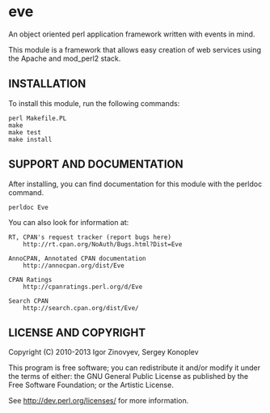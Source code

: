 eve
===

An object oriented perl application framework written with events in mind.

This module is a framework that allows easy creation of web services
using the Apache and mod_perl2 stack.

## INSTALLATION ##

To install this module, run the following commands:

	perl Makefile.PL
	make
	make test
	make install

## SUPPORT AND DOCUMENTATION ##

After installing, you can find documentation for this module with the
perldoc command.

    perldoc Eve

You can also look for information at:

    RT, CPAN's request tracker (report bugs here)
        http://rt.cpan.org/NoAuth/Bugs.html?Dist=Eve

    AnnoCPAN, Annotated CPAN documentation
        http://annocpan.org/dist/Eve

    CPAN Ratings
        http://cpanratings.perl.org/d/Eve

    Search CPAN
        http://search.cpan.org/dist/Eve/


## LICENSE AND COPYRIGHT ##

Copyright (C) 2010-2013 Igor Zinovyev, Sergey Konoplev

This program is free software; you can redistribute it and/or modify it
under the terms of either: the GNU General Public License as published
by the Free Software Foundation; or the Artistic License.

See http://dev.perl.org/licenses/ for more information.

